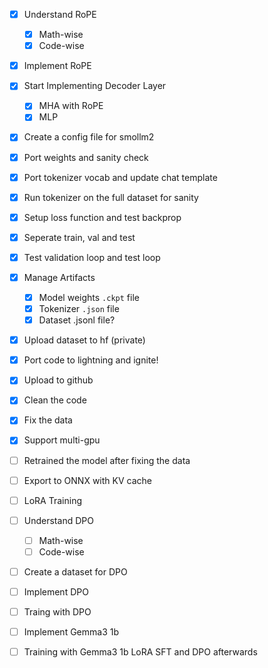 - [x] Understand RoPE
    - [x] Math-wise
    - [x] Code-wise
- [x] Implement RoPE
- [x] Start Implementing Decoder Layer
    - [x] MHA with RoPE
    - [x] MLP
- [x] Create a config file for smollm2
- [x] Port weights and sanity check
- [x] Port tokenizer vocab and update chat template
- [x] Run tokenizer on the full dataset for sanity
- [x] Setup loss function and test backprop
- [x] Seperate train, val and test
- [x] Test validation loop and test loop
- [x] Manage Artifacts
    - [x] Model weights `.ckpt` file
    - [x] Tokenizer `.json` file
    - [x] Dataset .jsonl file?
- [x] Upload dataset to hf (private)
- [x] Port code to lightning and ignite!
- [x] Upload to github
- [x] Clean the code
- [x] Fix the data
- [x] Support multi-gpu
- [ ] Retrained the model after fixing the data
- [ ] Export to ONNX with KV cache

- [ ] LoRA Training
- [ ] Understand DPO
    - [ ] Math-wise
    - [ ] Code-wise
- [ ] Create a dataset for DPO
- [ ] Implement DPO
- [ ] Traing with DPO
- [ ] Implement Gemma3 1b
- [ ] Training with Gemma3 1b LoRA SFT and DPO afterwards